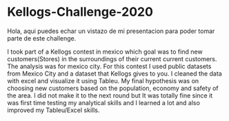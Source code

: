 # Kellogs-Challenge-2020
Hola, aqui puedes echar un vistazo de mi presentacion para poder tomar parte de este challenge.

I took part of a Kellogs contest in mexico which goal was to find new customers(Stores) in the surroundings of their current current customers. The analysis was for mexico city.
For this contest I used public datasets from Mexico City and a dataset that Kellogs gives to you. I cleaned the data with excel and visualize it using Tableu. My final hypothesis was on choosing new customers based on the population, economy and safety of the area.
I did not make it to the next round but It was totally fine since it was first time testing my analytical skills and I learned a lot and also improved my Tableu/Excel skills. 

